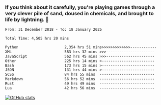 ### If you think about it carefully, you're playing games through a very clever pile of sand, doused in chemicals, and brought to life by lightning.  👋


<!--START_SECTION:waka-->

```txt
From: 31 December 2018 - To: 18 January 2025

Total Time: 4,505 hrs 20 mins

Python                     2,354 hrs 51 mins>>>>>>>>>>>>>------------   52.27 %
XML                        583 hrs 32 mins >>>----------------------   12.95 %
JavaScript                 562 hrs 45 mins >>>----------------------   12.49 %
Other                      225 hrs 14 mins >------------------------   05.00 %
Bash                       173 hrs 15 mins >------------------------   03.85 %
JSON                       131 hrs 44 mins >------------------------   02.92 %
SCSS                       84 hrs 55 mins  -------------------------   01.89 %
Markdown                   56 hrs 52 mins  -------------------------   01.26 %
Rust                       49 hrs 49 mins  -------------------------   01.11 %
Lua                        42 hrs 56 mins  -------------------------   00.95 %
```

<!--END_SECTION:waka-->

[![GitHub stats](https://github-readme-stats.vercel.app/api?username=XenophonLXH&show_icons=true&theme=dark)](https://github.com/anuraghazra/github-readme-stats)
